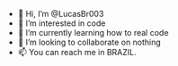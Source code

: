 - 👋 Hi, I’m @LucasBr003
- 👀 I’m interested in code
- 🌱 I’m currently learning how to real code
- 💞️ I’m looking to collaborate on nothing
- 📫 You can reach me in BRAZIL.
<!---
LucasBr003/LucasBr003 is a ✨ special ✨ repository because its `README.md` (this file) appears on your GitHub profile.
You can click the Preview link to take a look at your changes.
--->
